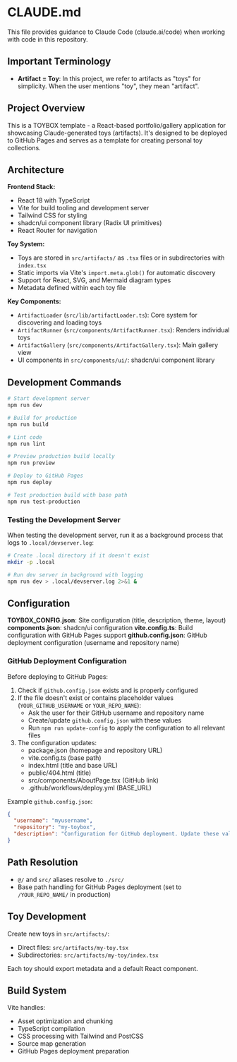 # CLAUDE.md

This file provides guidance to Claude Code (claude.ai/code) when working with code in this repository.

## Important Terminology
- **Artifact = Toy**: In this project, we refer to artifacts as "toys" for simplicity. When the user mentions "toy", they mean "artifact".

## Project Overview

This is a TOYBOX template - a React-based portfolio/gallery application for showcasing Claude-generated toys (artifacts). It's designed to be deployed to GitHub Pages and serves as a template for creating personal toy collections.

## Architecture

**Frontend Stack:**
- React 18 with TypeScript
- Vite for build tooling and development server
- Tailwind CSS for styling
- shadcn/ui component library (Radix UI primitives)
- React Router for navigation

**Toy System:**
- Toys are stored in `src/artifacts/` as `.tsx` files or in subdirectories with `index.tsx`
- Static imports via Vite's `import.meta.glob()` for automatic discovery
- Support for React, SVG, and Mermaid diagram types
- Metadata defined within each toy file

**Key Components:**
- `ArtifactLoader` (`src/lib/artifactLoader.ts`): Core system for discovering and loading toys
- `ArtifactRunner` (`src/components/ArtifactRunner.tsx`): Renders individual toys
- `ArtifactGallery` (`src/components/ArtifactGallery.tsx`): Main gallery view
- UI components in `src/components/ui/`: shadcn/ui component library

## Development Commands

```bash
# Start development server
npm run dev

# Build for production
npm run build

# Lint code
npm run lint

# Preview production build locally
npm run preview

# Deploy to GitHub Pages
npm run deploy

# Test production build with base path
npm run test-production
```

### Testing the Development Server

When testing the development server, run it as a background process that logs to `.local/devserver.log`:

```bash
# Create .local directory if it doesn't exist
mkdir -p .local

# Run dev server in background with logging
npm run dev > .local/devserver.log 2>&1 &
```

## Configuration

**TOYBOX_CONFIG.json**: Site configuration (title, description, theme, layout)
**components.json**: shadcn/ui configuration
**vite.config.ts**: Build configuration with GitHub Pages support
**github.config.json**: GitHub deployment configuration (username and repository name)

### GitHub Deployment Configuration

Before deploying to GitHub Pages:

1. Check if `github.config.json` exists and is properly configured
2. If the file doesn't exist or contains placeholder values (`YOUR_GITHUB_USERNAME` or `YOUR_REPO_NAME`):
   - Ask the user for their GitHub username and repository name
   - Create/update `github.config.json` with these values
   - Run `npm run update-config` to apply the configuration to all relevant files
3. The configuration updates:
   - package.json (homepage and repository URL)
   - vite.config.ts (base path)
   - index.html (title and base URL)
   - public/404.html (title)
   - src/components/AboutPage.tsx (GitHub link)
   - .github/workflows/deploy.yml (BASE_URL)

Example `github.config.json`:
```json
{
  "username": "myusername",
  "repository": "my-toybox",
  "description": "Configuration for GitHub deployment. Update these values when using this template."
}
```

## Path Resolution

- `@/` and `src/` aliases resolve to `./src/`
- Base path handling for GitHub Pages deployment (set to `/YOUR_REPO_NAME/` in production)

## Toy Development

Create new toys in `src/artifacts/`:
- Direct files: `src/artifacts/my-toy.tsx`
- Subdirectories: `src/artifacts/my-toy/index.tsx`

Each toy should export metadata and a default React component.

## Build System

Vite handles:
- Asset optimization and chunking
- TypeScript compilation
- CSS processing with Tailwind and PostCSS
- Source map generation
- GitHub Pages deployment preparation
